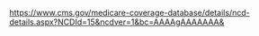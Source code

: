 https://www.cms.gov/medicare-coverage-database/details/ncd-details.aspx?NCDId=15&ncdver=1&bc=AAAAgAAAAAAA&

